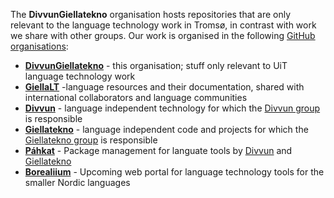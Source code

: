 The **DivvunGiellatekno** organisation hosts repositories that are only relevant to the language technology work in Tromsø, in contrast with work we share with other groups. Our work is organised in the following [GitHub organisations](https://docs.github.com/en/organizations/collaborating-with-groups-in-organizations/about-organizations):

- **[DivvunGiellatekno](https://github.com/divvungiellatekno)** - this organisation; stuff only relevant to UiT language technology work
- **[GiellaLT](https://github.com/giellalt)** -language resources and their documentation, shared with international collaborators and language communities
- **[Divvun](https://github.com/divvun)** - language independent technology for which the [Divvun group](https://divvun.no) is responsible
- **[Giellatekno](https://github.com/giellatekno)** - language independent code and projects for which the [Giellatekno group](https://giellatekno.uit.no) is responsible
- **[Páhkat](https://github.com/pahkat)** - Package management for languate tools by [Divvun](https://divvun.no) and [Giellatekno](https://giellatekno.uit.no)
- **[Borealiium](https://github.com/borealium)** - Upcoming web portal for language technology tools for the smaller Nordic languages
